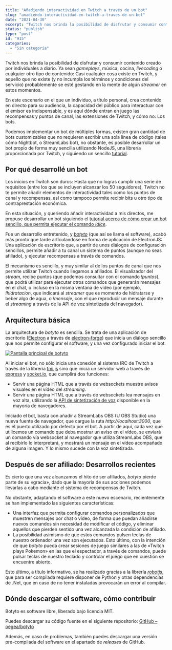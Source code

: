```yaml
---
title: "Añadiendo interactividad en Twitch a través de un bot"
slug: "anadiendo-interactividad-en-twitch-a-traves-de-un-bot"
date: "2021-04-30"
excerpt: "Twitch nos brinda la posibilidad de disfrutar y consumir contenido creado por individuales a diario. Ya sean gameplays, música, cocina, livecoding o cualquier otro tipo de contenido: Casi cualquier cosa existe en Twitch, y aquello que no existe (y no incumpla los términos y condiciones del servicio) probablemente se esté gestando en la mente de &hellip; Sigue leyendo Añadiendo interactividad en Twitch a través de un bot"
status: "publish"
type: "post"
id: "915"
categories:
  - "Sin categoría"
---
```


Twitch nos brinda la posibilidad de disfrutar y consumir contenido creado por individuales a diario. Ya sean *gameplays*, música, cocina, *livecoding* o cualquier otro tipo de contenido: Casi cualquier cosa existe en Twitch, y aquello que no existe (y no incumpla los términos y condiciones del servicio) probablemente se esté gestando en la mente de algún *streamer* en estos momentos.

En este escenario en el que un individuo, a título personal, crea contenido en directo para su audiencia, la capacidad del público para interactuar con el emisor es indispensable, y es aquí dónde entran en juego las recompensas y puntos de canal, las extensiones de Twitch, y cómo no: Los bots.

Podemos implementar un bot de múltiples formas, existen gran cantidad de bots customizables que no requieren escribir una sola línea de código (tales cómo Nightbot, o StreamLabs bot), no obstante, es posible desarrollar un bot propio de forma muy sencilla utilizando NodeJS, una librería proporcionada por Twitch, y siguiendo un sencillo [tutorial](https://dev.twitch.tv/docs/irc).

## Por qué desarrollé un bot

Los inicios en Twitch son duros: Hasta que no logras cumplir una serie de requisitos (entre los que se incluyen alcanzar los 50 seguidores), Twitch no te permite añadir elementos de interactividad tales como los puntos de canal y recompensas, así como tampoco permite recibir bits u otro tipo de contraprestación económica.

En esta situación, y queriendo añadir interactividad a mis directos, me propuse desarrollar un bot siguiendo el [tutorial acerca de cómo crear un bot sencillo, que permita ejecutar el comando *!dice*](https://dev.twitch.tv/docs/irc).

Fue un desarrollo entretenido, y [*botyto*](https://github.com/oegea/botyto) (que así se llama el software), acabó más pronto que tarde artículandose en forma de aplicación de ElectronJS: Una aplicación de escritorio que, a partir de unos diálogos de configuración sencillos, permite añadir a tu canal un sistema de puntos (aunque no seas afiliado), y ejecutar recompensas a través de comandos.

El mecanismo es sencillo, y muy similar al de los puntos de canal que nos permite utilizar Twitch cuando llegamos a afiliados. El visualizador del *stream*, recibe puntos (que podemos consultar con el comando *!puntos*), que podrá utilizar para ejecutar otros comandos que generarán mensajes en el chat, o incluso en la misma ventana de vídeo (por ejemplo, *!hidratacion*, que indicará al *streamer* que es momento de hidratarse y beber algo de agua, o *!mensaje*, con el que reproducir un mensaje durante el *streaming* a través de la API de voz sintetizada del navegador).

## Arquitectura básica

La arquitectura de *botyto* es sencilla. Se trata de una aplicación de escritorio ([Electron](https://www.electronjs.org/) a través de [electron-forge](https://www.npmjs.com/package/electron-forge)) que inicia un diálogo sencillo que nos permite configurar el software, y una vez configurado iniciar el bot.

[![Pantalla principal de botyto](https://wp.oriol.im/wp-content/uploads/2021/01/botyto.png)](https://wp.oriol.im/wp-content/uploads/2021/01/botyto.png)

Al iniciar el bot, no sólo inicia una conexión al sistema IRC de Twitch a través de la librería [tmi.js](https://www.npmjs.com/package/tmi.js) sino que inicia un servidor web a través de [express](https://www.npmjs.com/package/express) y [socket.io](https://www.npmjs.com/package/socket.io), que cumplirá dos funciones:

*   Servir una página HTML que a través de websockets muestre avisos visuales en el vídeo del *streaming*.
*   Servir una página HTML que a través de websockets lea mensajes en voz alta, utilizando la [API de sintetización de voz](https://wicg.github.io/speech-api/) disponible en la mayoría de navegadores.

Iniciado el bot, basta con añadir a StreamLabs OBS (U OBS Studio) una nueva fuente de navegador, que cargue la ruta *http://localhost:3000*, que es el puerto utilizado por defecto por el bot. A partir de aquí, cada vez que utilicemos un comando que deba mostrar un aviso en el vídeo, se enviará un comando vía websocket al navegador que utiliza StreamLabs OBS, que al recibirlo lo interpretará, y mostrará un mensaje en el vídeo acompañado de alguna imagen. Y lo mismo sucede con la voz sintetizada.

## Después de ser afiliado: Desarrollos recientes

Es cierto que una vez alcanzamos el hito de ser afiliados, *botyto* pierde parte de su «gracia», dado que la mayoría de sus acciones podemos llevarlas a cabo mediante el sistema de recompensas de Twitch.

No obstante, adaptando el software a este nuevo escenario, recientemente se han implementado las siguientes características:

*   Una interfaz que permita configurar comandos personalizados que muestren mensajes por chat o vídeo, de forma que puedan añadirse nuevos comandos sin necesidad de modificar el código, y eliminar aquellos que pierden sentido una vez alcanzada la condición de afiliado.
*   La posibilidad asimismo de que estos comandos pulsen teclas de nuestro ordenador una vez son ejecutados. Esto último, con la intención de que *botyto* pueda crear sesiones de juego similares a las de «Twitch plays Pokemon» en las que el espectador, a través de comandos, puede pulsar teclas de nuestro teclado y controlar el juego que en cuestión se encuentre abierto.

Esto último, a título informativo, se ha realizado gracias a la librería *[robotjs](http://robotjs.io/)*, que para ser compilada requiere disponer de Python y otras dependencias de .Net, que en caso de no tener instaladas provocarán un error al compilar.

## Dónde descargar el software, cómo contribuir

Botyto es software libre, liberado bajo licencia MIT.

Puedes descargar su código fuente en el siguiente repositorio: [GitHub – oegea/botyto](https://github.com/oegea/botyto)

Además, en caso de problemas, también puedes descargar una versión pre-compilada del software en el apartado de *releases* de GitHub.